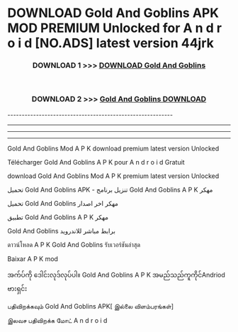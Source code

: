 # DOWNLOAD Gold And Goblins  APK MOD PREMIUM Unlocked for A n d r o i d [NO.ADS] latest version 44jrk 



<div align="center">

<h3>DOWNLOAD 1 >>> <a href="https://getmod2.web.app/?judul=Gold And Goblins ">DOWNLOAD Gold And Goblins </a></h3><br>

<h3>DOWNLOAD 2 >>> <a href="https://getmod2.web.app/?judul=Gold And Goblins ">Gold And Goblins  DOWNLOAD </a></h3>

</div>
----------------------------------------------------------

----------------------------------------------------------

----------------------------------------------------------

----------------------------------------------------------

Gold And Goblins  Mod A P K download premium latest version Unlocked

Télécharger Gold And Goblins  A P K pour A n d r o i d Gratuit

download Gold And Goblins  Mod A P K premium latest version Unlocked

تحميل Gold And Goblins  APK - تنزيل برنامج Gold And Goblins  A P K مهكر

تحميل Gold And Goblins  مهكر اخر اصدار

تطبيق Gold And Goblins  A P K مهكر

Gold And Goblins  برابط مباشر للاندرويد

ดาวน์โหลด A P K Gold And Goblins  รับเวอร์ชันล่าสุด

Baixar A P K mod

အက်ပ်ကို ဒေါင်းလုဒ်လုပ်ပါ။ Gold And Goblins  A P K အမည်သည်ကူကိုင်Andriod ဗားရှင်း

பதிவிறக்கவும் Gold And Goblins  APK[ இல்லை விளம்பரங்கள்] 
 
இலவச பதிவிறக்க மோட் A n d r o i d



